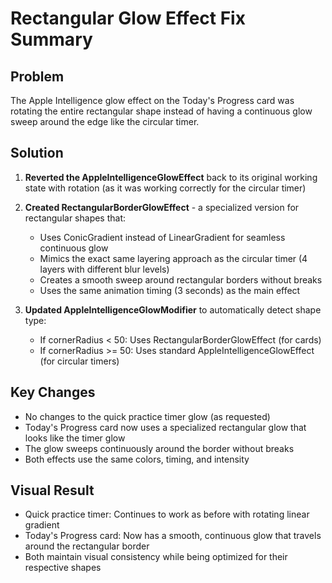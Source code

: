 # Rectangular Glow Effect Fix Summary

## Problem
The Apple Intelligence glow effect on the Today's Progress card was rotating the entire rectangular shape instead of having a continuous glow sweep around the edge like the circular timer.

## Solution
1. **Reverted the AppleIntelligenceGlowEffect** back to its original working state with rotation (as it was working correctly for the circular timer)

2. **Created RectangularBorderGlowEffect** - a specialized version for rectangular shapes that:
   - Uses ConicGradient instead of LinearGradient for seamless continuous glow
   - Mimics the exact same layering approach as the circular timer (4 layers with different blur levels)
   - Creates a smooth sweep around rectangular borders without breaks
   - Uses the same animation timing (3 seconds) as the main effect

3. **Updated AppleIntelligenceGlowModifier** to automatically detect shape type:
   - If cornerRadius < 50: Uses RectangularBorderGlowEffect (for cards)
   - If cornerRadius >= 50: Uses standard AppleIntelligenceGlowEffect (for circular timers)

## Key Changes
- No changes to the quick practice timer glow (as requested)
- Today's Progress card now uses a specialized rectangular glow that looks like the timer glow
- The glow sweeps continuously around the border without breaks
- Both effects use the same colors, timing, and intensity

## Visual Result
- Quick practice timer: Continues to work as before with rotating linear gradient
- Today's Progress card: Now has a smooth, continuous glow that travels around the rectangular border
- Both maintain visual consistency while being optimized for their respective shapes